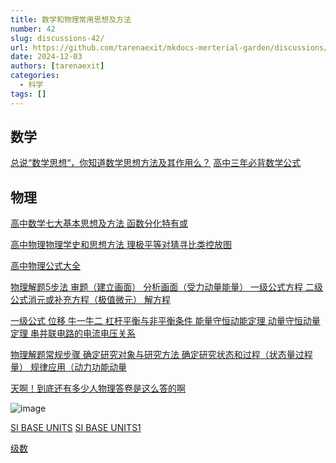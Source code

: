 ```yaml
---
title: 数学和物理常用思想及方法
number: 42
slug: discussions-42/
url: https://github.com/tarenaexit/mkdocs-merterial-garden/discussions/42
date: 2024-12-03
authors: [tarenaexit]
categories: 
  - 科学
tags: []
---
```


## 数学

[总说“数学思想“，你知道数学思想方法及其作用么？](https://blog.sciencenet.cn/blog-528739-1258542.html)
[高中三年必背数学公式](https://zhuanlan.zhihu.com/p/180443696)

## 物理

[高中数学七大基本思想及方法 函数分化特有或](https://zhuanlan.zhihu.com/p/79109805)


[高中物理物理学史和思想方法 理极平等对猜寻比类控放图](https://zhuanlan.zhihu.com/p/474504794)

[高中物理公式大全](https://zhuanlan.zhihu.com/p/84025219)

[物理解题5步法 审题（建立画面） 分析画面（受力动量能量） 一级公式方程 二级公式消元或补充方程（极值微元） 解方程](https://b23.tv/kcJFtTM)

[一级公式 位移 牛一牛二 杠杆平衡与非平衡条件 能量守恒动能定理 动量守恒动量定理 串并联电路的电流电压关系](https://b23.tv/x19mRTV)

[物理解题常规步骤 确定研究对象与研究方法 确定研究状态和过程（状态量过程量） 规律应用（动力功能动量](https://b23.tv/u3h5G9e)

[天啊！到底还有多少人物理答卷是这么答的啊](https://b23.tv/qzcxYEj)

![image](https://cdn.ccsyue.com/picx-images-hosting/master/20241208/image.7i0fm4du7t.webp)

[SI BASE UNITS](https://doi.org/10.6028/NIST.SP.1247)  [SI BASE UNITS1](https://nvlpubs.nist.gov/nistpubs/SpecialPublications/NIST.SP.1247.pdf)

[级数](http://www.hawaii.hawaii.edu/math/Courses/Math100/Chapter0/Prefix.htm)

<script src="https://giscus.app/client.js"
	data-repo="tarenaexit/mkdocs-merterial-garden"
	data-repo-id="RR_kgDOL4wNPw"
	data-mapping="number"
	data-term="42"
	data-reactions-enabled="1"
	data-emit-metadata="0"
	data-input-position="bottom"
	data-theme="light"
	data-lang="zh-CN"
	crossorigin="anonymous"
	async>
</script>
